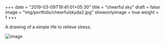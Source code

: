 +++
date = "2019-03-09T19:41:01+05:30"
title = "cheerful sky"
draft = false
image = "img/portfolio/cheerfulskyda2.jpg"
showonlyimage = true
weight = 1
+++

A drawing of a simple life to relieve stress.

![image](/img/portfolio/cheerfulskyda2.jpg)
